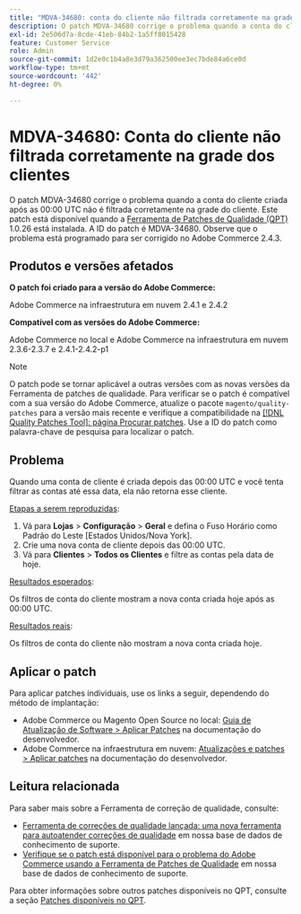```yaml
---
title: "MDVA-34680: conta do cliente não filtrada corretamente na grade dos clientes"
description: O patch MDVA-34680 corrige o problema quando a conta do cliente criada após as 00:00 UTC não é filtrada corretamente na grade do cliente. Este patch está disponível quando a [Ferramenta de correções de qualidade (QPT)](/help/announcements/adobe-commerce-announcements/magento-quality-patches-released-new-tool-to-self-serve-quality-patches.md) 1.0.26 está instalada. A ID do patch é MDVA-34680. Observe que o problema está programado para ser corrigido no Adobe Commerce 2.4.3.
exl-id: 2e506d7a-8cde-41eb-84b2-1a5ff8015428
feature: Customer Service
role: Admin
source-git-commit: 1d2e0c1b4a8e3d79a362500ee3ec7bde84a6ce0d
workflow-type: tm+mt
source-wordcount: '442'
ht-degree: 0%

---
```


# MDVA-34680: Conta do cliente não filtrada corretamente na grade dos clientes

O patch MDVA-34680 corrige o problema quando a conta do cliente criada após as 00:00 UTC não é filtrada corretamente na grade do cliente. Este patch está disponível quando a [Ferramenta de Patches de Qualidade (QPT)](/help/announcements/adobe-commerce-announcements/magento-quality-patches-released-new-tool-to-self-serve-quality-patches.md) 1.0.26 está instalada. A ID do patch é MDVA-34680. Observe que o problema está programado para ser corrigido no Adobe Commerce 2.4.3.

## Produtos e versões afetados

**O patch foi criado para a versão do Adobe Commerce:**

Adobe Commerce na infraestrutura em nuvem 2.4.1 e 2.4.2

**Compatível com as versões do Adobe Commerce:**

Adobe Commerce no local e Adobe Commerce na infraestrutura em nuvem 2.3.6-2.3.7 e 2.4.1-2.4.2-p1

>[!NOTE]
>
>O patch pode se tornar aplicável a outras versões com as novas versões da Ferramenta de patches de qualidade. Para verificar se o patch é compatível com a sua versão do Adobe Commerce, atualize o pacote `magento/quality-patches` para a versão mais recente e verifique a compatibilidade na [[!DNL Quality Patches Tool]: página Procurar patches](https://devdocs.magento.com/quality-patches/tool.html#patch-grid). Use a ID do patch como palavra-chave de pesquisa para localizar o patch.

## Problema

Quando uma conta de cliente é criada depois das 00:00 UTC e você tenta filtrar as contas até essa data, ela não retorna esse cliente.

<u>Etapas a serem reproduzidas</u>:

1. Vá para **Lojas** > **Configuração** > **Geral** e defina o Fuso Horário como Padrão do Leste [Estados Unidos/Nova York].
1. Crie uma nova conta de cliente depois das 00:00 UTC.
1. Vá para **Clientes** > **Todos os Clientes** e filtre as contas pela data de hoje.

<u>Resultados esperados</u>:

Os filtros de conta do cliente mostram a nova conta criada hoje após as 00:00 UTC.

<u>Resultados reais</u>:

Os filtros de conta do cliente não mostram a nova conta criada hoje.

## Aplicar o patch

Para aplicar patches individuais, use os links a seguir, dependendo do método de implantação:

* Adobe Commerce ou Magento Open Source no local: [Guia de Atualização de Software > Aplicar Patches](https://devdocs.magento.com/guides/v2.4/comp-mgr/patching/mqp.html) na documentação do desenvolvedor.
* Adobe Commerce na infraestrutura em nuvem: [Atualizações e patches > Aplicar patches](https://devdocs.magento.com/cloud/project/project-patch.html) na documentação do desenvolvedor.

## Leitura relacionada

Para saber mais sobre a Ferramenta de correção de qualidade, consulte:

* [Ferramenta de correções de qualidade lançada: uma nova ferramenta para autoatender correções de qualidade](/help/announcements/adobe-commerce-announcements/magento-quality-patches-released-new-tool-to-self-serve-quality-patches.md) em nossa base de dados de conhecimento de suporte.
* [Verifique se o patch está disponível para o problema do Adobe Commerce usando a Ferramenta de Patches de Qualidade](/help/support-tools/patches-available-in-qpt-tool/check-patch-for-magento-issue-with-magento-quality-patches.md) em nossa base de dados de conhecimento de suporte.

Para obter informações sobre outros patches disponíveis no QPT, consulte a seção [Patches disponíveis no QPT](https://support.magento.com/hc/en-us/sections/360010506631-Patches-available-in-MQP-tool-).
